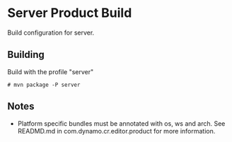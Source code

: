 # Server Product Build

Build configuration for server.

## Building

Build with the profile "server"

    # mvn package -P server

## Notes

* Platform specific bundles must be annotated with os, ws and arch. See READMD.md
  in com.dynamo.cr.editor.product for more information.
